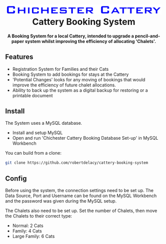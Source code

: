 <h1 align="center">
  <img src="https://github.com/robertdelacy/cattery-booking-system/raw/master/Chichester Cattery Logo.jpg" alt="Chichester Cattery" width="500">
  <br>
  Cattery Booking System
  <br>
</h1>

<h4 align="center">A Booking System for a local Cattery, intended to upgrade a pencil-and-paper system whilst improving the efficiency of allocating 'Chalets'.</h4>

## Features

- Registration System for Families and their Cats
- Booking System to add bookings for stays at the Cattery
- 'Potential Changes' looks for any moving of bookings that would improve the efficiency of future chalet allocations.
- Ability to back up the system as a digital backup for restoring or a printable document

## Install

The System uses a MySQL database.

- Install and setup MySQL
- Open and run 'Chichester Cattery Booking Database Set-up' in MySQL Workbench

You can build from a clone:

```sh
git clone https://github.com/robertdelacy/cattery-booking-system
```

## Config

Before using the system, the connection settings need to be set up. The Data Source, Port and Username can be found on the MySQL Workbench
and the password was given during the MySQL setup.

The Chalets also need to be set up. Set the number of Chalets, then move the Chalets to their correct type:

- Normal: 2 Cats
- Family: 4 Cats
- Large Family: 6 Cats
